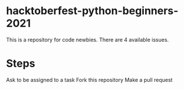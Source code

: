 # hacktoberfest-python-beginners-2021

This is a repository for code newbies. 
There are 4 available issues. 

# Steps

Ask to be assigned to a task 
Fork this repository 
Make a pull request 

